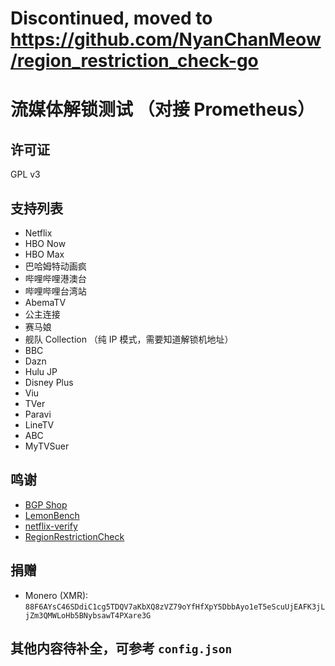 # Discontinued, moved to https://github.com/NyanChanMeow/region_restriction_check-go

# 流媒体解锁测试 （对接 Prometheus）

## 许可证
GPL v3

## 支持列表
- Netflix
- HBO Now
- HBO Max
- 巴哈姆特动画疯
- 哔哩哔哩港澳台
- 哔哩哔哩台湾站
- AbemaTV
- 公主连接
- 赛马娘
- 舰队 Collection （纯 IP 模式，需要知道解锁机地址）
- BBC
- Dazn
- Hulu JP
- Disney Plus
- Viu
- TVer
- Paravi
- LineTV
- ABC
- MyTVSuer

## 鸣谢

- [BGP Shop](https://shop.bgp.sh/cart.php)
- [LemonBench](https://github.com/LemonBench/LemonBench)
- [netflix-verify](https://github.com/sjlleo/netflix-verify)
- [RegionRestrictionCheck](https://github.com/lmc999/RegionRestrictionCheck)

## 捐赠
- Monero (XMR): `88F6AYsC46SDdiC1cg5TDQV7aKbXQ8zVZ79oYfHfXpY5DbbAyo1eT5eScuUjEAFK3jLjZm3QMWLoHb5BNybsawT4PXare3G`

## 其他内容待补全，可参考 `config.json`

